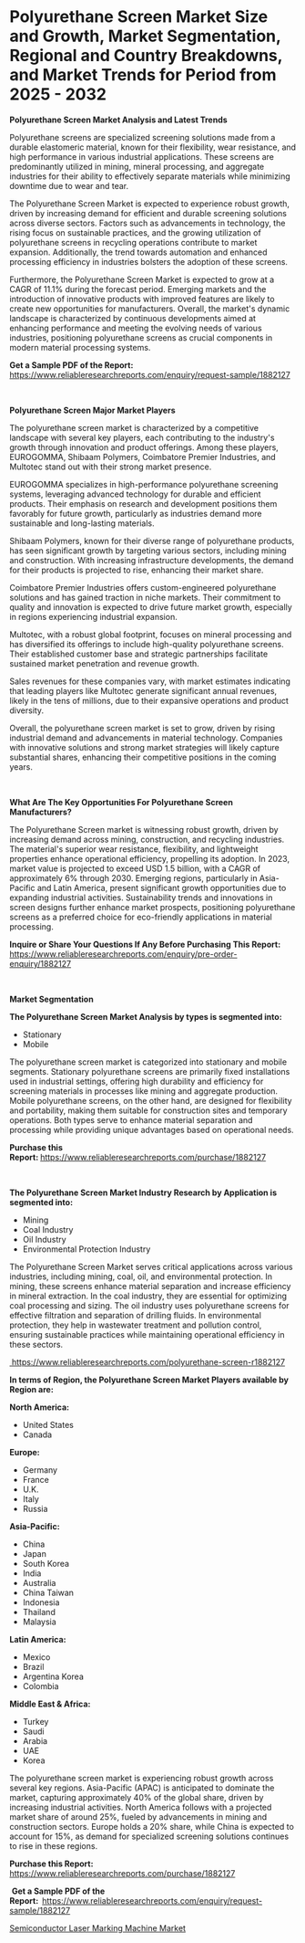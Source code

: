 <p><h1>Polyurethane Screen Market Size and Growth, Market Segmentation, Regional and Country Breakdowns, and Market Trends for Period from 2025 -  2032</h1></p><p><strong>Polyurethane Screen Market Analysis and Latest Trends</strong></p>
<p><p>Polyurethane screens are specialized screening solutions made from a durable elastomeric material, known for their flexibility, wear resistance, and high performance in various industrial applications. These screens are predominantly utilized in mining, mineral processing, and aggregate industries for their ability to effectively separate materials while minimizing downtime due to wear and tear.</p><p>The Polyurethane Screen Market is expected to experience robust growth, driven by increasing demand for efficient and durable screening solutions across diverse sectors. Factors such as advancements in technology, the rising focus on sustainable practices, and the growing utilization of polyurethane screens in recycling operations contribute to market expansion. Additionally, the trend towards automation and enhanced processing efficiency in industries bolsters the adoption of these screens.</p><p>Furthermore, the Polyurethane Screen Market is expected to grow at a CAGR of 11.1% during the forecast period. Emerging markets and the introduction of innovative products with improved features are likely to create new opportunities for manufacturers. Overall, the market's dynamic landscape is characterized by continuous developments aimed at enhancing performance and meeting the evolving needs of various industries, positioning polyurethane screens as crucial components in modern material processing systems.</p></p>
<p><strong>Get a Sample PDF of the Report:&nbsp;</strong> <a href="https://www.reliableresearchreports.com/enquiry/request-sample/1882127?utm_campaign=2109&utm_medium=2&utm_source=Github&utm_content=ia&utm_term=23022025&utm_id=polyurethane-screen">https://www.reliableresearchreports.com/enquiry/request-sample/1882127</a></p>
<p>&nbsp;</p>
<p><strong>Polyurethane Screen Major Market Players</strong></p>
<p><p>The polyurethane screen market is characterized by a competitive landscape with several key players, each contributing to the industry's growth through innovation and product offerings. Among these players, EUROGOMMA, Shibaam Polymers, Coimbatore Premier Industries, and Multotec stand out with their strong market presence.</p><p>EUROGOMMA specializes in high-performance polyurethane screening systems, leveraging advanced technology for durable and efficient products. Their emphasis on research and development positions them favorably for future growth, particularly as industries demand more sustainable and long-lasting materials.</p><p>Shibaam Polymers, known for their diverse range of polyurethane products, has seen significant growth by targeting various sectors, including mining and construction. With increasing infrastructure developments, the demand for their products is projected to rise, enhancing their market share.</p><p>Coimbatore Premier Industries offers custom-engineered polyurethane solutions and has gained traction in niche markets. Their commitment to quality and innovation is expected to drive future market growth, especially in regions experiencing industrial expansion.</p><p>Multotec, with a robust global footprint, focuses on mineral processing and has diversified its offerings to include high-quality polyurethane screens. Their established customer base and strategic partnerships facilitate sustained market penetration and revenue growth.</p><p>Sales revenues for these companies vary, with market estimates indicating that leading players like Multotec generate significant annual revenues, likely in the tens of millions, due to their expansive operations and product diversity.</p><p>Overall, the polyurethane screen market is set to grow, driven by rising industrial demand and advancements in material technology. Companies with innovative solutions and strong market strategies will likely capture substantial shares, enhancing their competitive positions in the coming years.</p></p>
<p>&nbsp;</p>
<p><strong>What Are The Key Opportunities For Polyurethane Screen Manufacturers?</strong></p>
<p><p>The Polyurethane Screen market is witnessing robust growth, driven by increasing demand across mining, construction, and recycling industries. The material's superior wear resistance, flexibility, and lightweight properties enhance operational efficiency, propelling its adoption. In 2023, market value is projected to exceed USD 1.5 billion, with a CAGR of approximately 6% through 2030. Emerging regions, particularly in Asia-Pacific and Latin America, present significant growth opportunities due to expanding industrial activities. Sustainability trends and innovations in screen designs further enhance market prospects, positioning polyurethane screens as a preferred choice for eco-friendly applications in material processing.</p></p>
<p><strong>Inquire or Share Your Questions If Any Before Purchasing This Report:</strong> <a href="https://www.reliableresearchreports.com/enquiry/pre-order-enquiry/1882127?utm_campaign=2109&utm_medium=2&utm_source=Github&utm_content=ia&utm_term=23022025&utm_id=polyurethane-screen">https://www.reliableresearchreports.com/enquiry/pre-order-enquiry/1882127</a></p>
<p>&nbsp;</p>
<p><strong>Market Segmentation</strong></p>
<p><strong>The Polyurethane Screen Market Analysis by types is segmented into:</strong></p>
<p><ul><li>Stationary</li><li>Mobile</li></ul></p>
<p><p>The polyurethane screen market is categorized into stationary and mobile segments. Stationary polyurethane screens are primarily fixed installations used in industrial settings, offering high durability and efficiency for screening materials in processes like mining and aggregate production. Mobile polyurethane screens, on the other hand, are designed for flexibility and portability, making them suitable for construction sites and temporary operations. Both types serve to enhance material separation and processing while providing unique advantages based on operational needs.</p></p>
<p><strong>Purchase this Report:&nbsp;</strong><a href="https://www.reliableresearchreports.com/purchase/1882127?utm_campaign=2109&utm_medium=2&utm_source=Github&utm_content=ia&utm_term=23022025&utm_id=polyurethane-screen">https://www.reliableresearchreports.com/purchase/1882127</a></p>
<p>&nbsp;</p>
<p><strong>The Polyurethane Screen Market Industry Research by Application is segmented into:</strong></p>
<p><ul><li>Mining</li><li>Coal Industry</li><li>Oil Industry</li><li>Environmental Protection Industry</li></ul></p>
<p><p>The Polyurethane Screen Market serves critical applications across various industries, including mining, coal, oil, and environmental protection. In mining, these screens enhance material separation and increase efficiency in mineral extraction. In the coal industry, they are essential for optimizing coal processing and sizing. The oil industry uses polyurethane screens for effective filtration and separation of drilling fluids. In environmental protection, they help in wastewater treatment and pollution control, ensuring sustainable practices while maintaining operational efficiency in these sectors.</p></p>
<p><a href="https://www.reliableresearchreports.com/polyurethane-screen-r1882127?utm_campaign=2109&utm_medium=2&utm_source=Github&utm_content=ia&utm_term=23022025&utm_id=polyurethane-screen">&nbsp;https://www.reliableresearchreports.com/polyurethane-screen-r1882127</a></p>
<p><strong>In terms of Region, the Polyurethane Screen Market Players available by Region are:</strong></p>
<p>
    <p> <strong> North America: </strong>
        <ul>
            <li>United States</li>
            <li>Canada</li>
        </ul>
        </p> 
    <p> <strong> Europe: </strong>
        <ul>
            <li>Germany</li>
            <li>France</li>
            <li>U.K.</li>
            <li>Italy</li>
            <li>Russia</li>
        </ul>
        </p> 
    <p> <strong> Asia-Pacific: </strong>
        <ul>
            <li>China</li>
            <li>Japan</li>
            <li>South Korea</li>
            <li>India</li>
            <li>Australia</li>
            <li>China Taiwan</li>
            <li>Indonesia</li>
            <li>Thailand</li>
            <li>Malaysia</li>
        </ul>
        </p> 
    <p> <strong> Latin America: </strong>
        <ul>
            <li>Mexico</li>
            <li>Brazil</li>
            <li>Argentina Korea</li>
            <li>Colombia</li>
        </ul>
        </p> 
    <p> <strong> Middle East & Africa: </strong>
        <ul>
            <li>Turkey</li>
            <li>Saudi</li>
            <li>Arabia</li>
            <li>UAE</li>
            <li>Korea</li>
        </ul>
    </p>
    </p>
<p><p>The polyurethane screen market is experiencing robust growth across several key regions. Asia-Pacific (APAC) is anticipated to dominate the market, capturing approximately 40% of the global share, driven by increasing industrial activities. North America follows with a projected market share of around 25%, fueled by advancements in mining and construction sectors. Europe holds a 20% share, while China is expected to account for 15%, as demand for specialized screening solutions continues to rise in these regions.</p></p>
<p><strong>Purchase this Report: </strong><a href="https://www.reliableresearchreports.com/purchase/1882127?utm_campaign=2109&utm_medium=2&utm_source=Github&utm_content=ia&utm_term=23022025&utm_id=polyurethane-screen">https://www.reliableresearchreports.com/purchase/1882127</a></p>
<p>&nbsp;<strong>Get a Sample PDF of the Report:&nbsp;&nbsp;</strong><a href="https://www.reliableresearchreports.com/enquiry/request-sample/1882127?utm_campaign=2109&utm_medium=2&utm_source=Github&utm_content=ia&utm_term=23022025&utm_id=polyurethane-screen">https://www.reliableresearchreports.com/enquiry/request-sample/1882127</a></p>
<p><strong></strong></p>
<p><p><a href="https://github.com/skerretflossie9297/Market-Research-Report-List-1/blob/main/semiconductor-laser-marking-machine-market.md?utm_campaign=2109&utm_medium=2&utm_source=Github&utm_content=ia&utm_term=23022025&utm_id=polyurethane-screen">Semiconductor Laser Marking Machine Market</a></p></p>